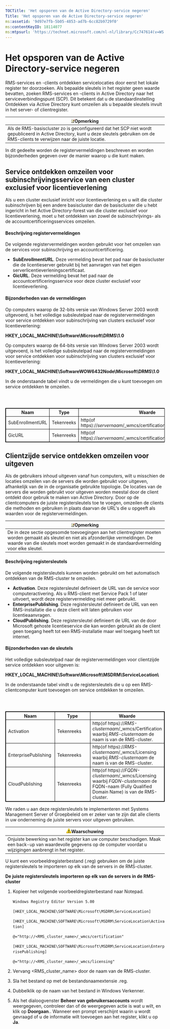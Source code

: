 ```yaml
---
TOCTitle: 'Het opsporen van de Active Directory-service negeren'
Title: 'Het opsporen van de Active Directory-service negeren'
ms:assetid: '9d97e7fb-5b05-4853-ad7b-6cc82b9729f0'
ms:contentKeyID: 18114077
ms:mtpsurl: 'https://technet.microsoft.com/nl-nl/library/Cc747614(v=WS.10)'
---
```


Het opsporen van de Active Directory-service negeren
====================================================

RMS-services en -clients ontdekken servicelocaties door eerst het lokale register ter doorzoeken. Als bepaalde sleutels in het register geen waarde bevatten, zoeken RMS-services en -clients in Active Directory naar het serviceverbindingspunt (SCP). Dit betekent dat u de standaardinstelling Ontdekken via Active Directory kunt omzeilen als u bepaalde sleutels invult in het server- of clientregister.

| ![](/security-updates/images/Cc747614.note(WS.10).gif)Opmerking                                                                                                                  |
|---------------------------------------------------------------------------------------------------------------------------------------------------------------------------------------------|
| Als de RMS-basiscluster zo is geconfigureerd dat het SCP niet wordt gepubliceerd in Active Directory, kunt u deze sleutels gebruiken om de RMS-clients te verwijzen naar de juiste locatie. |

In dit gedeelte worden de registervermeldingen beschreven en worden bijzonderheden gegeven over de manier waarop u die kunt maken.

Service ontdekken omzeilen voor subinschrijvingsservice van een cluster exclusief voor licentieverlening
--------------------------------------------------------------------------------------------------------

Als u een cluster exclusief inricht voor licentieverlening en u wilt die cluster subinschrijven bij een andere basiscluster dan de basiscluster die u hebt ingericht in het Active Directory-forest van die cluster exclusief voor licentieverlening, moet u het ontdekken van zowel de subinschrijvings- als de accountcertificeringsservices omzeilen.

#### Beschrijving registervermeldingen

De volgende registervermeldingen worden gebruikt voor het omzeilen van de services voor subinschrijving en accountcertificering.

-   **SubEnrollmentURL**. Deze vermelding bevat het pad naar de basiscluster die de licentieserver gebruikt bij het aanvragen van het eigen serverlicentieverleningscertificaat.
-   **GicURL**. Deze vermelding bevat het pad naar de accountcertificeringsservice voor deze cluster exclusief voor licentieverlening.

#### Bijzonderheden van de vermeldingen

Op computers waarop de 32-bits versie van Windows Server 2003 wordt uitgevoerd, is het volledige subsleutelpad naar de registervermeldingen voor service ontdekken voor subinschrijving van clusters exclusief voor licentieverlening:

**HKEY\_LOCAL\_MACHINE\\Software\\Microsoft\\DRMS\\1.0**

Op computers waarop de 64-bits versie van Windows Server 2003 wordt uitgevoerd, is het volledige subsleutelpad naar de registervermeldingen voor service ontdekken voor subinschrijving van clusters exclusief voor licentieverlening:

**HKEY\_LOCAL\_MACHINE\\SoftwareWOW6432Node\\Microsoft\\DRMS\\1.0**

In de onderstaande tabel vindt u de vermeldingen die u kunt toevoegen om service ontdekken te omzeilen.

###  

 
<table style="border:1px solid black;">
<colgroup>
<col width="33%" />
<col width="33%" />
<col width="33%" />
</colgroup>
<thead>
<tr class="header">
<th style="border:1px solid black;" >Naam</th>
<th style="border:1px solid black;" >Type</th>
<th style="border:1px solid black;" >Waarde</th>
</tr>
</thead>
<tbody>
<tr class="odd">
<td style="border:1px solid black;">SubEnrollmentURL</td>
<td style="border:1px solid black;">Tekenreeks</td>
<td style="border:1px solid black;">http(of https)://<em>servernaam</em>/_wmcs/certification/subenrollservice.asmx</td>
</tr>
<tr class="even">
<td style="border:1px solid black;">GicURL</td>
<td style="border:1px solid black;">Tekenreeks</td>
<td style="border:1px solid black;">http(of https)://<em>servernaam</em>/_wmcs/certification/certification.asmx</td>
</tr>
</tbody>
</table>
  
Clientzijde service ontdekken omzeilen voor uitgeven  
----------------------------------------------------
  
Als de gebruikers inhoud uitgeven vanaf hun computers, wilt u misschien de locaties omzeilen van de servers die worden gebruikt voor uitgeven, afhankelijk van de in de organisatie gebruikte topologie. De locaties van de servers die worden gebruikt voor uitgeven worden meestal door de client ontdekt door gebruik te maken van Active Directory. Door op de clientcomputers de juiste registersleutels toe te voegen, omzeilen de clients die methoden en gebruiken in plaats daarvan de URL's die u opgeeft als waarden voor de registervermeldingen.
  
| ![](/security-updates/images/Cc747614.note(WS.10).gif)Opmerking                                                                                                                                                            |  
|---------------------------------------------------------------------------------------------------------------------------------------------------------------------------------------------------------------------------------------|  
| De in deze sectie opgesomde toevoegingen aan het clientregister moeten worden gemaakt als sleutel en niet als afzonderlijke vermeldingen. De waarde van die sleutels moet worden gemaakt in de standaardvermelding voor elke sleutel. |
  
#### Beschrijving registersleutels
  
De volgende registersleutels kunnen worden gebruikt om het automatisch ontdekken van de RMS-cluster te omzeilen.
  
-   **Activation**. Deze registersleutel definieert de URL van de service voor computeractivering. Als u RMS-client met Service Pack 1 of later uitvoert, wordt deze registervermelding niet meer gebruikt.  
-   **EnterprisePublishing**. Deze registersleutel definieert de URL van een RMS-installatie die u deze client wilt laten gebruiken voor licentieaanvragen.  
-   **CloudPublishing**. Deze registersleutel definieert de URL van de door Microsoft gehoste licentieservice die kan worden gebruikt als de client geen toegang heeft tot een RMS-installatie maar wel toegang heeft tot internet.
  
#### Bijzonderheden van de sleutels
  
Het volledige subsleutelpad naar de registervermeldingen voor clientzijde service ontdekken voor uitgeven is:
  
**HKEY\_LOCAL\_MACHINE\\Software\\Microsoft\\MSDRM\\ServiceLocation\\**
  
In de onderstaande tabel vindt u de registersleutels die u op een RMS-clientcomputer kunt toevoegen om service ontdekken te omzeilen.
  
###  

 
<table style="border:1px solid black;">
<colgroup>
<col width="33%" />
<col width="33%" />
<col width="33%" />
</colgroup>
<thead>
<tr class="header">
<th style="border:1px solid black;" >Naam</th>
<th style="border:1px solid black;" >Type</th>
<th style="border:1px solid black;" >Waarde</th>
</tr>
</thead>
<tbody>
<tr class="odd">
<td style="border:1px solid black;">Activation</td>
<td style="border:1px solid black;">Tekenreeks</td>
<td style="border:1px solid black;">http(of https)://<em>RMS-clusternaam</em>/_wmcs/Certification waarbij <em>RMS-clusternaam</em> de naam is van de RMS-cluster.</td>
</tr>
<tr class="even">
<td style="border:1px solid black;">EnterprisePublishing</td>
<td style="border:1px solid black;">Tekenreeks</td>
<td style="border:1px solid black;">http(of https)://<em>RMS-clusternaam</em>/_wmcs/Licensing waarbij <em>RMS-clusternaam</em> de naam is van de RMS-cluster.</td>
</tr>
<tr class="odd">
<td style="border:1px solid black;">CloudPublishing</td>
<td style="border:1px solid black;">Tekenreeks</td>
<td style="border:1px solid black;">http(of https)://<em>FQDN-clusternaam</em>/_wmcs/Licensing waarbij <em>FQDN-clusternaam</em> de FQDN-naam (Fully Qualified Domain Name) is van de RMS-cluster.</td>
</tr>
</tbody>
</table>
  
We raden u aan deze registersleutels te implementeren met Systems Management Server of Groepbeleid om er zeker van te zijn dat alle clients in uw onderneming de juiste servers voor uitgeven gebruiken.
  
| ![](/security-updates/images/Cc747614.Caution(WS.10).gif)Waarschuwing                                                                                           |  
|----------------------------------------------------------------------------------------------------------------------------------------------------------------------------|  
| Onjuiste bewerking van het register kan uw computer beschadigen. Maak een back-up van waardevolle gegevens op de computer voordat u wijzigingen aanbrengt in het register. |
  
U kunt een voorbeeldregisterbestand (.reg) gebruiken om de juiste registersleutels te importeren op elk van de servers in de RMS-cluster.
  
**De juiste registersleutels importeren op elk van de servers in de RMS-cluster**  
1.  Kopieer het volgende voorbeeldregisterbestand naar Notepad.
  
    `Windows Registry Editor Version 5.00`
  
    `[HKEY_LOCAL_MACHINE\SOFTWARE\Microsoft\MSDRM\ServiceLocation]`
  
    `[HKEY_LOCAL_MACHINE\SOFTWARE\Microsoft\MSDRM\ServiceLocation\Activation]`
  
    `@="http://<RMS_cluster_name>/_wmcs/certification"`
  
    `[HKEY_LOCAL_MACHINE\SOFTWARE\Microsoft\MSDRM\ServiceLocation\EnterprisePublishing]`
  
    `@="http://<RMS_cluster_name>/_wmcs/licensing"`
  
2.  Vervang &lt;RMS\_cluster\_name&gt; door de naam van de RMS-cluster.
  
3.  Sla het bestand op met de bestandsnaamextensie .reg.
  
4.  Dubbelklik op de naam van het bestand in Windows Verkenner.
  
5.  Als het dialoogvenster **Beheer van gebruikersaccounts** wordt weergegeven, controleer dan of de weergegeven actie is wat u wilt, en klik op **Doorgaan**.. Wanneer een prompt verschijnt waarin u wordt gevraagd of u de informatie wilt toevoegen aan het register, klikt u op **Ja**.
